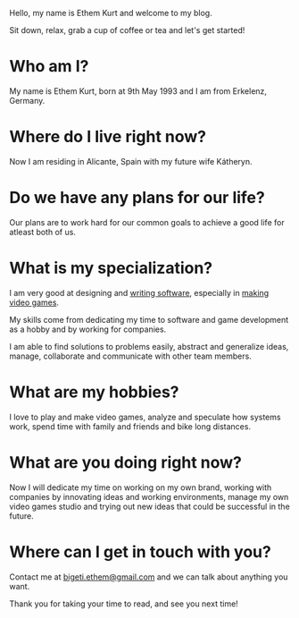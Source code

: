 Hello, my name is Ethem Kurt and welcome to my blog.

Sit down, relax, grab a cup of coffee or tea and let's get started!

# Who am I?

My name is Ethem Kurt, born at 9th May 1993 and I am from Erkelenz, Germany.

# Where do I live right now?

Now I am residing in Alicante, Spain with my future wife Kátheryn.

# Do we have any plans for our life?

Our plans are to work hard for our common goals to achieve a good life for atleast both of us.

# What is my specialization?

I am very good at designing and [writing software](https://github.com/BigETI), especially in [making video games](https://bigeti.itch.io).

My skills come from dedicating my time to software and game development as a hobby and by working for companies.

I am able to find solutions to problems easily, abstract and generalize ideas, manage, collaborate and communicate with other team members.

# What are my hobbies?

I love to play and make video games, analyze and speculate how systems work, spend time with family and friends and bike long distances.

# What are you doing right now?

Now I will dedicate my time on working on my own brand, working with companies by innovating ideas and working environments, manage my own video games studio and trying out new ideas that could be successful in the future.

# Where can I get in touch with you?

Contact me at [bigeti.ethem@gmail.com](mailto://bigeti.ethem@gmail.com) and we can talk about anything you want.

Thank you for taking your time to read, and see you next time!